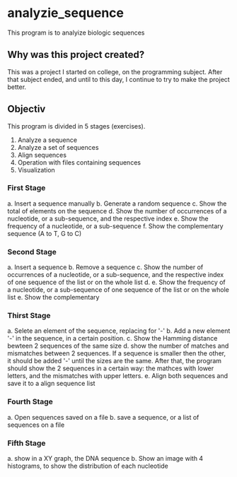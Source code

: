 # analyzie_sequence
This program is to analyize biologic sequences

## Why was this project created?
This was a project I started on college, on the programming subject. After that subject ended, and until to this day, I continue to try to make the project better.

## Objectiv
This program is divided in 5 stages (exercises).

1. Analyze a sequence
2. Analyze a set of sequences
3. Align sequences
4. Operation with files containing sequences
5. Visualization


### First Stage
a. Insert a sequence manually
b. Generate a random sequence
c. Show the total of elements on the sequence
d. Show the number of occurrences of a nucleotide, or a sub-sequence, and the respective index
e. Show the frequency of a nucleotide, or a sub-sequence
f. Show the complementary sequence (A to T, G to C)


### Second Stage
a. Insert a sequence
b. Remove a sequence
c. Show the number of occurrences of a nucleotide, or a sub-sequence, and the respective index of one sequence of the list or on the whole list
d. e. Show the frequency of a nucleotide, or a sub-sequence of one sequence of the list or on the whole list
e. Show the complementary 


### Thirst Stage
a. Selete an element of the sequence, replacing for '-'
b. Add a new element '-' in the sequence, in a certain position.
c. Show the Hamming distance bewteen 2 sequences of the same size
d. show the number of matches and mismatches between 2 sequences. If a sequence is smaller then the other, it should be added '-' until the sizes are the same. After that, the program should show the 2 sequences in a certain way: the mathces with lower letters, and the mismatches with upper letters.
e. Align both sequences and save it to a align sequence list


### Fourth Stage
a. Open sequences saved on a file
b. save a sequence, or a list of sequences on a file


### Fifth Stage
a. show in a XY graph, the DNA sequence
b. Show an image with 4 histograms, to show the distribution of each nucleotide
